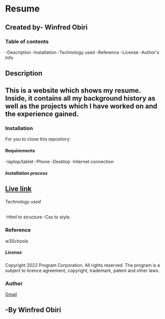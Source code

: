 # Resume
Created by- Winfred Obiri
---
### Table of contents
-Description
-Installation
-Technology used
-Reference
-License
-Author's Info


## Description
This is a website which shows my resume. Inside, it contains all my background history as well as
the projects which I have worked on and the experience gained.
---


### Installation
For you to clone this repository:

#### Requirements
-laptop/tablet
-Phone
-Desktop
-Internet connection

##### Installation process
[Live link]()
---

###### Technology used
-Html to structure
-Css to style.

### Reference
w3Schools

##### License
Copyright  2022 Program Corporation. All rights reserved. The program is a subject to licence
agreement, copyright, trademark, patent and other laws.

### Author
[Gmail](Mailto:@winnieimmar0@gmail.com)

-By Winfred Obiri
---
